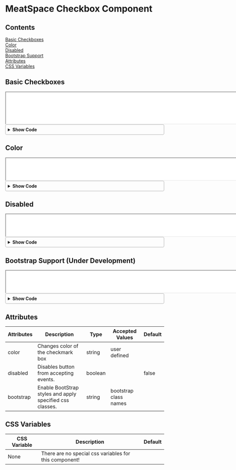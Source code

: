 <style>
details {
    border: 1px solid #aaa;
    border-radius: 4px;
    padding: .5em .5em 0;
}

summary {
    font-weight: bold;
    margin: -.5em -.5em 0;
    padding: .5em;
}

details[open] {
    padding: .5em;
}

details[open] summary {
    border-bottom: 1px solid #aaa;
    margin-bottom: .5em;
}
</style>

# MeatSpace Checkbox Component

## Contents
[Basic Checkboxes](#basic-inputs)<br>
[Color](#colors)<br>
[Disabled](#disabled)<br>
[Bootstrap Support](#bootstrap-support)<br>
[Attributes](#attributes)<br>
[CSS Variables](#css-variables)<br>

## Basic Checkboxes
<iframe width="750px" height="100px" src="/docs/documentation/meat-checkbox-examples/example1.html"></iframe>

<details><summary>Show Code</summary><br>

```
<meat-checkbox>Unchecked</meat-checkbox>
<meat-checkbox checked>Checked</meat-checkbox>
```

</details>

## Color
<iframe width="750px" height="70px" src="/docs/documentation/meat-checkbox-examples/example2.html"></iframe>

<details><summary>Show Code</summary><br>

```
<meat-checkbox checked color="grey">Grey</meat-checkbox>
<meat-checkbox checked color="red">Red</meat-checkbox>
<meat-checkbox checked color="orange">Orange</meat-checkbox>
<meat-checkbox checked color="yellow">Yellow</meat-checkbox>
<meat-checkbox checked color="green">Green</meat-checkbox>
<meat-checkbox checked color="blue">Blue</meat-checkbox>
<meat-checkbox checked color="purple">Purple</meat-checkbox>
```

</details>

## Disabled
<iframe width="750px" height="70px" src="/docs/documentation/meat-checkbox-examples/example3.html"></iframe>

<details><summary>Show Code</summary><br>

```
<meat-checkbox disabled>Disabled</meat-checkbox>
<meat-checkbox checked disabled>Disabled</meat-checkbox>
<meat-checkbox>Not Disabled</meat-checkbox>
```

</details>

## Bootstrap Support (Under Development)
<iframe width="750px" height="70px" src="/docs/documentation/meat-checkbox-examples/example4.html"></iframe>

<details><summary>Show Code</summary><br>

```
UNDER DEVELOPMENT
```

</details>

## Attributes
| Attributes | Description                                                   | Type    | Accepted Values | Default |
|------------|---------------------------------------------------------------|---------|-----------------|---------|
| color | Changes color of the checkmark box | string | user defined | |
| disabled   | Disables button from accepting events. | boolean |  | false | 
| bootstrap | Enable BootStrap styles and apply specified css classes. | string | bootstrap class names | | 

## CSS Variables
| CSS Variable              | Description                                                        | Default            |
|---------------------------|--------------------------------------------------------------------|--------------------|
| None                      | There are no special css variables for this component! | |
